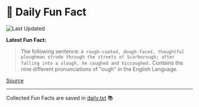 # 🌟 Daily Fun Fact

![Last Updated](https://img.shields.io/badge/Last_Updated-2025_08_24-blue?style=flat-square)

**Latest Fun Fact:**

> The following sentence: `A rough-coated, dough-faced, thoughtful ploughman strode through the streets of Scarborough; after falling into a slough, he coughed and hiccoughed.` Contains the nine different pronunciations of "ough" in the English Language.

[Source](http://www.djtech.net/humor/useless_facts.htm)

---

Collected Fun Facts are saved in [daily.txt](daily.txt) 📚
